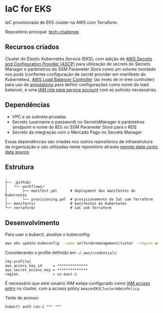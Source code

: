 # IaC for EKS

IaC provisionada de EKS cluster na AWS com Terraform.

Repositório principal: [tech-challenge](https://github.com/FIAP-3SOAT-G15/tech-challenge)

## Recursos criados

Cluster do Elastic Kubernetes Service (EKS), com adição de [AWS Secrets and Configuration Provider (ASCP)](https://docs.aws.amazon.com/secretsmanager/latest/userguide/integrating_csi_driver.html) para utilização de secrets do Secrets Manager e parâmetros do SSM Parameter Store como um volume montado nos pods (conforme configuração de secret provider em manifesto do Kubernetes), [AWS Load Balancer Controller](https://kubernetes-sigs.github.io/aws-load-balancer-controller) (ao invés de in-tree controller) para uso de [annotations](https://kubernetes-sigs.github.io/aws-load-balancer-controller/v2.7/guide/ingress/annotations) para definir configurações como nome do load balancer, e uma [IAM role para service account](https://docs.aws.amazon.com/eks/latest/userguide/iam-roles-for-service-accounts.html) com as policies necessárias.

## Dependências

- VPC e as subnets privadas
- Secrets (username e password) no SecretsManager e parâmetros (endpoint e nome do BD) no SSM Parameter Store para o RDS
- Secrets da integração com o Mercado Pago no Secrets Manager

Essas dependências são criadas nos outros repositórios de infraestrutura da organização e são utilizadas neste repositório através [remote state como data source](https://developer.hashicorp.com/terraform/language/state/remote-state-data).

## Estrutura

```text
.
├── .github/
│   └── workflows/
│       ├── manifest.yml      # deployment dos manifestos do Kubernetes
│       └── provisioning.yml  # provisionamento de IaC com Terraform
├── manifests/                # manifestos do Kubernetes
└── terraform/                # IaC com Terraform
```

## Desenvolvimento

Para usar o kubectl, atualize o kubeconfig:

```bash
aws eks update-kubeconfig --name selfordermanagementcluster --region us-east-1 --profile my-profile
```

Considerando o profile definido em `~/.aws/credentials`:

```text
[my-profile]
aws_access_key_id     = **************
aws_secret_access_key = **************
region                = us-east-1
```

É necessário que este usuário IAM esteja configurado como [IAM access entry](https://docs.aws.amazon.com/eks/latest/userguide/access-entries.html) no cluster, com a access policy `AmazonEKSClusterAdminPolicy`.

Teste de acesso:

```
kubectl auth can-i "*" "*"
```
